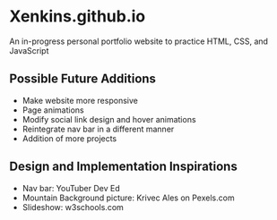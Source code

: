# Xenkins.github.io
An in-progress personal portfolio website to practice HTML, CSS, and JavaScript <br />
## Possible Future Additions 
- Make website more responsive
- Page animations
- Modify social link design and hover animations
- Reintegrate nav bar in a different manner
- Addition of more projects
## Design and Implementation Inspirations
- Nav bar: YouTuber Dev Ed
- Mountain Background picture: Krivec Ales on Pexels.com
- Slideshow: w3schools.com


